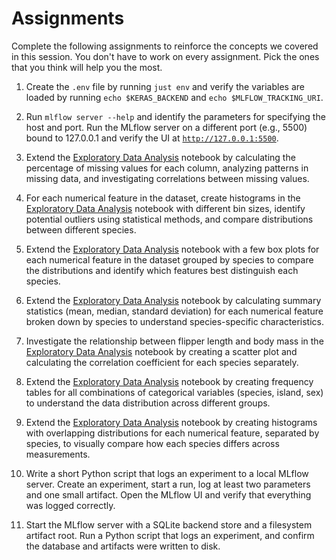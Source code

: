 # Assignments

Complete the following assignments to reinforce the concepts we covered in this session. You don't have to work on every assignment. Pick the ones that you think will help you the most.

1. Create the `.env` file by running `just env` and verify the variables are loaded by running `echo $KERAS_BACKEND` and `echo $MLFLOW_TRACKING_URI`. 

1. Run `mlflow server --help` and identify the parameters for specifying the host and port. Run the MLflow server on a different port (e.g., 5500) bound to 127.0.0.1 and verify the UI at [`http://127.0.0.1:5500`](http://127.0.0.1:5500).

1. Extend the [Exploratory Data Analysis](notebooks/eda.ipynb) notebook by calculating the percentage of missing values for each column, analyzing patterns in missing data, and investigating correlations between missing values.

1. For each numerical feature in the dataset, create histograms in the [Exploratory Data Analysis](notebooks/eda.ipynb) notebook with different bin sizes, identify potential outliers using statistical methods, and compare distributions between different species.

1. Extend the [Exploratory Data Analysis](notebooks/eda.ipynb) notebook with a few box plots for each numerical feature in the dataset grouped by species to compare the distributions and identify which features best distinguish each species.

1. Extend the [Exploratory Data Analysis](notebooks/eda.ipynb) notebook by calculating summary statistics (mean, median, standard deviation) for each numerical feature broken down by species to understand species-specific characteristics.

1. Investigate the relationship between flipper length and body mass in the [Exploratory Data Analysis](notebooks/eda.ipynb) notebook by creating a scatter plot and calculating the correlation coefficient for each species separately.

1. Extend the [Exploratory Data Analysis](notebooks/eda.ipynb) notebook by creating frequency tables for all combinations of categorical variables (species, island, sex) to understand the data distribution across different groups.

1. Extend the [Exploratory Data Analysis](notebooks/eda.ipynb) notebook by creating histograms with overlapping distributions for each numerical feature, separated by species, to visually compare how each species differs across measurements.

1. Write a short Python script that logs an experiment to a local MLflow server. Create an experiment, start a run, log at least two parameters and one small artifact. Open the MLflow UI and verify that everything was logged correctly.

1. Start the MLflow server with a SQLite backend store and a filesystem artifact root. Run a Python script that logs an experiment, and confirm the database and artifacts were written to disk.